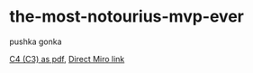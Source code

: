 # the-most-notourius-mvp-ever
pushka gonka

[C4 (C3) as pdf](.static/Flats.pdf), [Direct Miro link](https://miro.com/app/board/uXjVL81exeg=/?share_link_id=400599468592)
